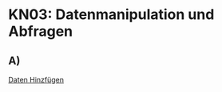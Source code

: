 # KN03: Datenmanipulation und Abfragen
## A) 
[Daten Hinzfügen](https://github.com/Rubenizz/m165/blob/main/DatenHinzufügen.js)
